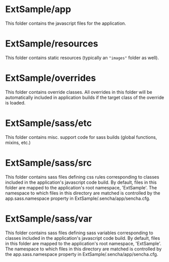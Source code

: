 # ExtSample/app

This folder contains the javascript files for the application.

# ExtSample/resources

This folder contains static resources (typically an `"images"` folder as well).

# ExtSample/overrides

This folder contains override classes. All overrides in this folder will be 
automatically included in application builds if the target class of the override
is loaded.

# ExtSample/sass/etc

This folder contains misc. support code for sass builds (global functions, 
mixins, etc.)

# ExtSample/sass/src

This folder contains sass files defining css rules corresponding to classes
included in the application's javascript code build.  By default, files in this 
folder are mapped to the application's root namespace, 'ExtSample'. The
namespace to which files in this directory are matched is controlled by the
app.sass.namespace property in ExtSample/.sencha/app/sencha.cfg.

# ExtSample/sass/var

This folder contains sass files defining sass variables corresponding to classes
included in the application's javascript code build.  By default, files in this 
folder are mapped to the application's root namespace, 'ExtSample'. The
namespace to which files in this directory are matched is controlled by the
app.sass.namespace property in ExtSample/.sencha/app/sencha.cfg.
